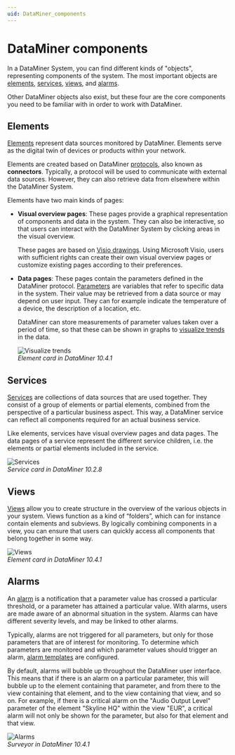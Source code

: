 ```yaml
---
uid: DataMiner_components
---
```


# DataMiner components

In a DataMiner System, you can find different kinds of "objects", representing components of the system. The most important objects are [elements](#elements), [services](#services), [views](#views), and [alarms](#alarms).

Other DataMiner objects also exist, but these four are the core components you need to be familiar with in order to work with DataMiner.

## Elements

[Elements](xref:About_elements) represent data sources monitored by DataMiner. Elements serve as the digital twin of devices or products within your network.

Elements are created based on DataMiner [protocols](xref:Protocols1), also known as **connectors**. Typically, a protocol will be used to communicate with external data sources. However, they can also retrieve data from elsewhere within the DataMiner System.

Elements have two main kinds of pages:

- **Visual overview pages**: These pages provide a graphical representation of components and data in the system. They can also be interactive, so that users can interact with the DataMiner System by clicking areas in the visual overview.

  These pages are based on [Visio drawings](xref:visio#visio-drawings). Using Microsoft Visio, users with sufficient rights can create their own visual overview pages or customize existing pages according to their preferences.

- **Data pages**: These pages contain the parameters defined in the DataMiner protocol. [Parameters](xref:parameters) are variables that refer to specific data in the system. Their value may be retrieved from a data source or may depend on user input. They can for example indicate the temperature of a device, the description of a location, etc.

  DataMiner can store measurements of parameter values taken over a period of time, so that these can be shown in graphs to [visualize trends](xref:trending) in the data.

  ![Visualize trends](~/user-guide/images/Visualize_Trends.gif)<br/>*Element card in DataMiner 10.4.1*

## Services

[Services](xref:About_services) are collections of data sources that are used together. They consist of a group of elements or partial elements, combined from the perspective of a particular business aspect. This way, a DataMiner service can reflect all components required for an actual business service.

Like elements, services have visual overview pages and data pages. The data pages of a service represent the different service children, i.e. the elements or partial elements included in the service.

![Services](~/user-guide/images/Services.gif)<br/>*Service card in DataMiner 10.2.8*

## Views

[Views](xref:About_views) allow you to create structure in the overview of the various objects in your system. Views function as a kind of “folders”, which can for instance contain elements and subviews. By logically combining components in a view, you can ensure that users can quickly access all components that belong together in some way.

![Views](~/user-guide/images/Views.gif)<br/>*Element card in DataMiner 10.4.1*

## Alarms

An [alarm](xref:About_alarms) is a notification that a parameter value has crossed a particular threshold, or a parameter has attained a particular value. With alarms, users are made aware of an abnormal situation in the system. Alarms can have different severity levels, and may be linked to other alarms.

Typically, alarms are not triggered for all parameters, but only for those parameters that are of interest for monitoring. To determine which parameters are monitored and which parameter values should trigger an alarm, [alarm templates](xref:About_alarm_templates) are configured.

By default, alarms will bubble up throughout the DataMiner user interface. This means that if there is an alarm on a particular parameter, this will bubble up to the element containing that parameter, and from there to the view containing that element, and to the view containing that view, and so on. For example, if there is a critical alarm on the "Audio Output Level" parameter of the element "Skyline HQ" within the view "EUR", a critical alarm will not only be shown for the parameter, but also for that element and that view.

![Alarms](~/user-guide/images/Alarms.gif)<br/>*Surveyor in DataMiner 10.4.1*
